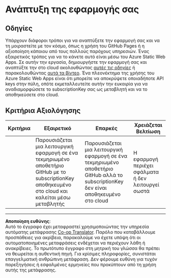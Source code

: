 <!--
CO_OP_TRANSLATOR_METADATA:
{
  "original_hash": "0ccdc1faa676a485c4c6ecbddb9f9067",
  "translation_date": "2025-08-27T20:57:50+00:00",
  "source_file": "3-transport/lessons/3-visualize-location-data/assignment.md",
  "language_code": "el"
}
-->
# Ανάπτυξη της εφαρμογής σας

## Οδηγίες

Υπάρχουν διάφοροι τρόποι για να αναπτύξετε την εφαρμογή σας και να τη μοιραστείτε με τον κόσμο, όπως η χρήση του GitHub Pages ή η αξιοποίηση κάποιου από τους πολλούς παρόχους υπηρεσιών. Ένας εξαιρετικός τρόπος για να το κάνετε αυτό είναι μέσω του Azure Static Web Apps. Σε αυτήν την εργασία, δημιουργήστε την εφαρμογή σας και αναπτύξτε την στο cloud ακολουθώντας [αυτές τις οδηγίες](https://github.com/Azure/static-web-apps-cli) ή παρακολουθώντας [αυτά τα βίντεο](https://www.youtube.com/watch?v=ADVGIXciYn8&list=PLlrxD0HtieHgMPeBaDQFx9yNuFxx6S1VG&index=3). 
Ένα πλεονέκτημα της χρήσης του Azure Static Web Apps είναι ότι μπορείτε να αποκρύψετε οποιαδήποτε API keys στην πύλη, οπότε εκμεταλλευτείτε αυτήν την ευκαιρία για να αναδιαμορφώσετε το subscriptionKey σας ως μεταβλητή και να το αποθηκεύσετε στο cloud.

## Κριτήρια Αξιολόγησης

| Κριτήρια | Εξαιρετικό                                                                                                                               | Επαρκές                                                                                                            | Χρειάζεται Βελτίωση                                   |
| -------- | ---------------------------------------------------------------------------------------------------------------------------------------- | ------------------------------------------------------------------------------------------------------------------ | ---------------------------------------------------- |
|          | Παρουσιάζεται μια λειτουργική εφαρμογή σε ένα τεκμηριωμένο αποθετήριο GitHub με το subscriptionKey αποθηκευμένο στο cloud και καλείται μέσω μεταβλητής | Παρουσιάζεται μια λειτουργική εφαρμογή σε ένα τεκμηριωμένο αποθετήριο GitHub αλλά το subscriptionKey δεν είναι αποθηκευμένο στο cloud | Η εφαρμογή περιέχει σφάλματα ή δεν λειτουργεί σωστά |

---

**Αποποίηση ευθύνης**:  
Αυτό το έγγραφο έχει μεταφραστεί χρησιμοποιώντας την υπηρεσία αυτόματης μετάφρασης [Co-op Translator](https://github.com/Azure/co-op-translator). Παρόλο που καταβάλλουμε προσπάθειες για ακρίβεια, παρακαλούμε να έχετε υπόψη ότι οι αυτοματοποιημένες μεταφράσεις ενδέχεται να περιέχουν λάθη ή ανακρίβειες. Το πρωτότυπο έγγραφο στη μητρική του γλώσσα θα πρέπει να θεωρείται η αυθεντική πηγή. Για κρίσιμες πληροφορίες, συνιστάται επαγγελματική ανθρώπινη μετάφραση. Δεν φέρουμε ευθύνη για τυχόν παρεξηγήσεις ή εσφαλμένες ερμηνείες που προκύπτουν από τη χρήση αυτής της μετάφρασης.